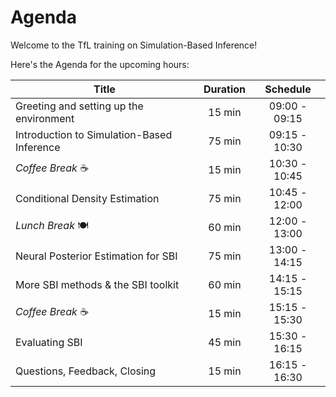 # Agenda

Welcome to the TfL training on Simulation-Based Inference!

Here's the Agenda for the upcoming hours:

| Title                                             | Duration |   Schedule    |
|---------------------------------------------------|:--------:|:-------------:|
| Greeting and setting up the environment           |  15 min  | 09:00 - 09:15 |
| Introduction to Simulation-Based Inference        |  75 min  | 09:15 - 10:30 |
| _Coffee Break_ ☕                                  |  15 min  | 10:30 - 10:45 |
| Conditional Density Estimation                    |  75 min  | 10:45 - 12:00 |
| _Lunch Break_ 🍽️                                  |  60 min  | 12:00 - 13:00 |
| Neural Posterior Estimation for SBI               |  75 min  | 13:00 - 14:15 |
| More SBI methods & the SBI toolkit                |  60 min  | 14:15 - 15:15 |
| _Coffee Break_ ☕                                  |  15 min  | 15:15 - 15:30 |
| Evaluating SBI                                    |  45 min  | 15:30 - 16:15 |
| Questions, Feedback, Closing                      |  15 min  | 16:15 - 16:30 |
